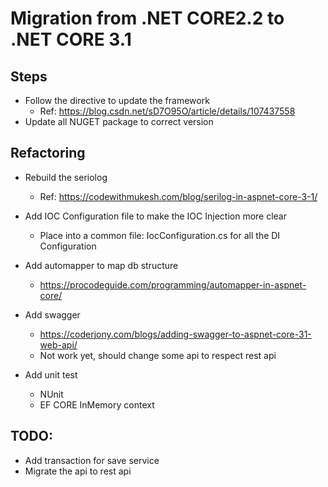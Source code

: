 # Migration from .NET CORE2.2 to .NET CORE 3.1
## Steps
- Follow the directive to update the framework
    - Ref: https://blog.csdn.net/sD7O95O/article/details/107437558
- Update all NUGET package to correct version

## Refactoring
- Rebuild the seriolog
    - Ref: https://codewithmukesh.com/blog/serilog-in-aspnet-core-3-1/

- Add IOC Configuration file to make the IOC Injection more clear
    - Place into a common file: IocConfiguration.cs for all the DI Configuration

- Add automapper to map db structure
    - https://procodeguide.com/programming/automapper-in-aspnet-core/

- Add swagger 
    - https://coderjony.com/blogs/adding-swagger-to-aspnet-core-31-web-api/
    - Not work yet, should change some api to respect rest api
- Add unit test
    - NUnit 
    - EF CORE InMemory context 
## TODO: 
- Add transaction for save service 
- Migrate the api to rest api 
